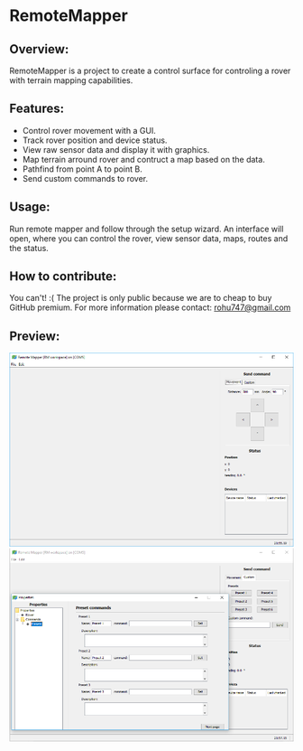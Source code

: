 # RemoteMapper

Overview:
-
RemoteMapper is a project to create a control surface for controling a rover with terrain mapping capabilities.

Features:
-
* Control rover movement with a GUI.
* Track rover position and device status.
* View raw sensor data and display it with graphics.
* Map terrain arround rover and contruct a map based on the data.
* Pathfind from point A to point B.
* Send custom commands to rover.

Usage:
-
Run remote mapper and follow through the setup wizard.
An interface will open, where you can control the rover, view sensor data, maps, routes and the status.

How to contribute:
-
You can't! :( The project is only public because we are to cheap to buy GitHub premium.
For more information please contact: rohu747@gmail.com

Preview:
-
<img src="/imgs/Capture.PNG" alt="Preview image 1"/>
<img src="/imgs/Capture2.PNG" alt="Preview image 2"/>

